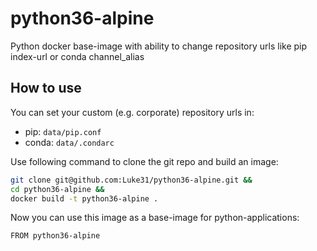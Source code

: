 # python36-alpine
Python docker base-image with ability to change repository urls like pip index-url or conda channel_alias

## How to use

You can set your custom (e.g. corporate) repository urls in:
- pip: `data/pip.conf`
- conda: `data/.condarc` 

Use following command to clone the git repo and build an image: 
```bash
git clone git@github.com:Luke31/python36-alpine.git &&
cd python36-alpine &&
docker build -t python36-alpine .
```

Now you can use this image as a base-image for python-applications:

```docker
FROM python36-alpine
```